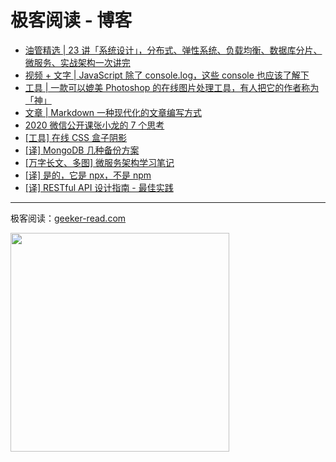 # 极客阅读 - 博客

* [油管精选 | 23 讲「系统设计」，分布式、弹性系统、负载均衡、数据库分片、微服务、实战架构一次讲完](./docs/system-design.md)
* [视频 + 文字 | JavaScript 除了 console.log，这些 console 也应该了解下
](./docs/beyond-console-log.md)
* [工具 | 一款可以媲美 Photoshop 的在线图片处理工具，有人把它的作者称为「神」](./docs/tool-online-image-editor.md)
* [文章 | Markdown 一种现代化的文章编写方式](./docs/markdown-you-should-know.md)
* [2020 微信公开课张小龙的 7 个思考](./docs/wx-2020.md)
* [[工具] 在线 CSS 盒子阴影](./docs/tools-online-box-shadows.md)
* [[译] MongoDB 几种备份方案](./docs/review-mongodb-backup-options.md)
* [[万字长文、多图] 微服务架构学习笔记](./docs/microservices-note.md)
* [[译] 是的，它是 npx，不是 npm](./docs/yes-its-npx-not-npm-the-difference-explained.md)
* [[译] RESTful API 设计指南 - 最佳实践](./docs/restful-api-designing-guidelines-the-best-practices.md)

---

极客阅读：[geeker-read.com](https://geeker-read.com)

<img src="https://geeker-cdn.devhub.top/assets/geeker-read-wx-qr-code-v2.png" width="350" />
